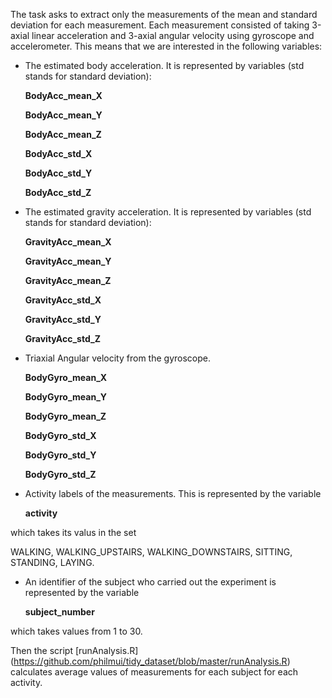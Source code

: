 The task asks to extract only the measurements of the mean and standard deviation for each measurement. Each measurement consisted of taking 3-axial linear acceleration and 3-axial angular velocity using gyroscope and accelerometer. This means that we are interested in the following variables:
- The estimated body acceleration. It is represented by variables (std stands for standard deviation):

    **BodyAcc_mean_X**

    **BodyAcc_mean_Y**

   **BodyAcc_mean_Z**

    **BodyAcc_std_X**

    **BodyAcc_std_Y**

    **BodyAcc_std_Z**
- The estimated gravity acceleration. It is represented by variables (std stands for standard deviation):

    **GravityAcc_mean_X**
    
    **GravityAcc_mean_Y**
  
    **GravityAcc_mean_Z**
   
    **GravityAcc_std_X**
   
    **GravityAcc_std_Y**
   
    **GravityAcc_std_Z**
- Triaxial Angular velocity from the gyroscope. 
   
    **BodyGyro_mean_X**
   
    **BodyGyro_mean_Y**
   
    **BodyGyro_mean_Z**
   
    **BodyGyro_std_X**
   
    **BodyGyro_std_Y**
   
    **BodyGyro_std_Z**
- Activity labels of the measurements. This is represented by the variable

    **activity**

which takes its valus in the set

WALKING, WALKING_UPSTAIRS, WALKING_DOWNSTAIRS, SITTING, STANDING, LAYING.
- An identifier of the subject who carried out the experiment is represented by the variable

    **subject_number**
    
which takes values from 1 to 30.

Then the script [runAnalysis.R] (https://github.com/philmui/tidy_dataset/blob/master/runAnalysis.R) calculates average values of measurements for each subject for each activity.

